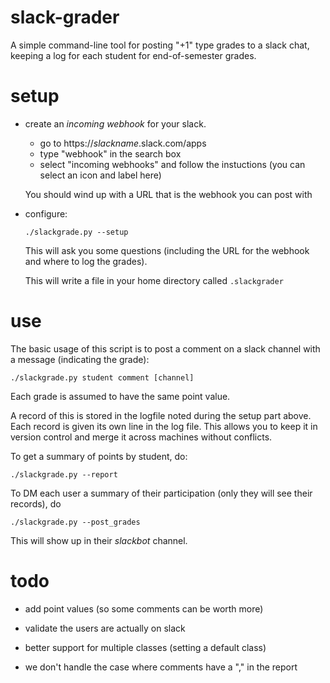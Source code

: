 # slack-grader

A simple command-line tool for posting "+1" type grades to a slack
chat, keeping a log for each student  for end-of-semester grades.


# setup

* create an _incoming webhook_ for your slack.

  - go to https://_slackname_.slack.com/apps
  - type "webhook" in the search box
  - select "incoming webhooks" and follow the instuctions
    (you can select an icon and label here)
	
  You should wind up with a URL that is the webhook you can post with


* configure:

  ```
  ./slackgrade.py --setup
  ```

  This will ask you some questions (including the URL for the webhook and
  where to log the grades).

  This will write a file in your home directory called `.slackgrader`


# use

The basic usage of this script is to post a comment on a slack channel
with a message (indicating the grade):

```
./slackgrade.py student comment [channel]
```

Each grade is assumed to have the same point value.

A record of this is stored in the logfile noted during the setup part
above.  Each record is given its own line in the log file.  This
allows you to keep it in version control and merge it across machines
without conflicts.

To get a summary of points by student, do:
```
./slackgrade.py --report
```

To DM each user a summary of their participation (only they will see
their records), do
```
./slackgrade.py --post_grades
```
This will show up in their _slackbot_ channel.


# todo

* add point values (so some comments can be worth more)

* validate the users are actually on slack

* better support for multiple classes (setting a default class)

* we don't handle the case where comments have a "," in the report
